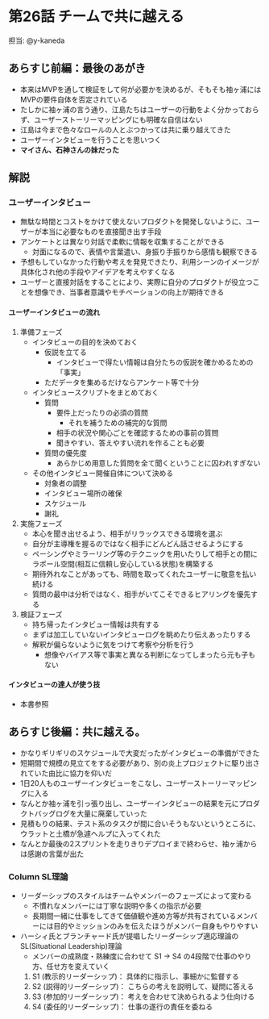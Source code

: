 # 第26話 チームで共に越える

担当: @y-kaneda

## あらすじ前編：最後のあがき
- 本来はMVPを通して検証をして何が必要かを決めるが、そもそも袖ヶ浦にはMVPの要件自体を否定されている
- たしかに袖ヶ浦の言う通り、江島たちはユーザーの行動をよく分かっておらず、ユーザーストーリーマッピングにも明確な自信はない
- 江島は今まで色々なロールの人とぶつかっては共に乗り越えてきた
- ユーザーインタビューを行うことを思いつく
- **マイさん、石神さんの妹だった**

## 解説
### ユーザーインタビュー
- 無駄な時間とコストをかけて使えないプロダクトを開発しないように、ユーザーが本当に必要なものを直接聞き出す手段
- アンケートとは異なり対話で柔軟に情報を収集することができる
  - 対面になるので、表情や言葉遣い、身振り手振りから感情も観察できる
- 予想もしていなかった行動や考えを発見できたり、利用シーンのイメージが具体化され他の手段やアイデアを考えやすくなる
- ユーザーと直接対話をすることにより、実際に自分のプロダクトが役立つことを想像でき、当事者意識やモチベーションの向上が期待できる

#### ユーザーインタビューの流れ
1. 準備フェーズ
   - インタビューの目的を決めておく
     - 仮説を立てる
       - インタビューで得たい情報は自分たちの仮説を確かめるための「事実」
     - ただデータを集めるだけならアンケート等で十分
   - インタビュースクリプトをまとめておく
      - 質問
         - 要件上だったりの必須の質問
           - それを補うための補完的な質問
         - 相手の状況や関心ごとを確認するための事前の質問
         - 聞きやすい、答えやすい流れを作ることも必要
      - 質問の優先度
        - あらかじめ用意した質問を全て聞くということに囚われすぎない
   - その他インタビュー開催自体について決める
      - 対象者の調整
      - インタビュー場所の確保
      - スケジュール
      - 謝礼
2. 実施フェーズ
   - 本心を聞き出せるよう、相手がリラックスできる環境を選ぶ
   - 自分が主導権を握るのではなく相手にどんどん話させるようにする
   - ペーシングやミラーリング等のテクニックを用いたりして相手との間にラポール空間(相互に信頼し安心している状態)を構築する
   - 期待外れなことがあっても、時間を取ってくれたユーザーに敬意を払い続ける
   - 質問の最中は分析ではなく、相手がいてこそできるヒアリングを優先する
3. 検証フェーズ
   - 持ち帰ったインタビュー情報は共有する
   - まずは加工していないインタビューログを眺めたり伝えあったりする
   - 解釈が偏らないように気をつけて考察や分析を行う
     - 想像やバイアス等で事実と異なる判断になってしまったら元も子もない

#### インタビューの達人が使う技
- 本書参照

## あらすじ後編：共に越える。
- かなりギリギリのスケジュールで大変だったがインタビューの準備ができた
- 短期間で規模の見立てをする必要があり、別の炎上プロジェクトに駆り出されていた由比に協力を仰いだ
- 1日20人ものユーザーインタビューをこなし、ユーザーストーリーマッピングに入る
- なんとか袖ヶ浦を引っ張り出し、ユーザーインタビューの結果を元にプロダクトバッグログを大量に廃棄していった
- 見積もりの結果、テスト系のタスクが間に合いそうもないというところに、ウラットと土橋が急遽ヘルプに入ってくれた
- なんとか最後の2スプリントを走りきりデプロイまで終わらせ、袖ヶ浦からは感謝の言葉が出た

### Column SL理論
- リーダーシップのスタイルはチームやメンバーのフェーズによって変わる
  - 不慣れなメンバーには丁寧な説明や多くの指示が必要
  - 長期間一緒に仕事をしてきて価値観や進め方等が共有されているメンバーには目的やミッションのみを伝えたほうがメンバー自身もやりやすい
- ハーシィ氏とブランチャード氏が提唱したリーダーシップ適応理論のSL(Situational Leadership)理論
  - メンバーの成熟度・熟練度に合わせて S1 -> S4 の4段階で仕事のやり方、任せ方を変えていく
  1. S1 (教示的リーダーシップ)： 具体的に指示し、事細かに監督する
  2. S2 (説得的リーダーシップ)： こちらの考えを説明して、疑問に答える
  3. S3 (参加的リーダーシップ)： 考えを合わせて決められるよう仕向ける
  4. S4 (委任的リーダーシップ)： 仕事の遂行の責任を委ねる
